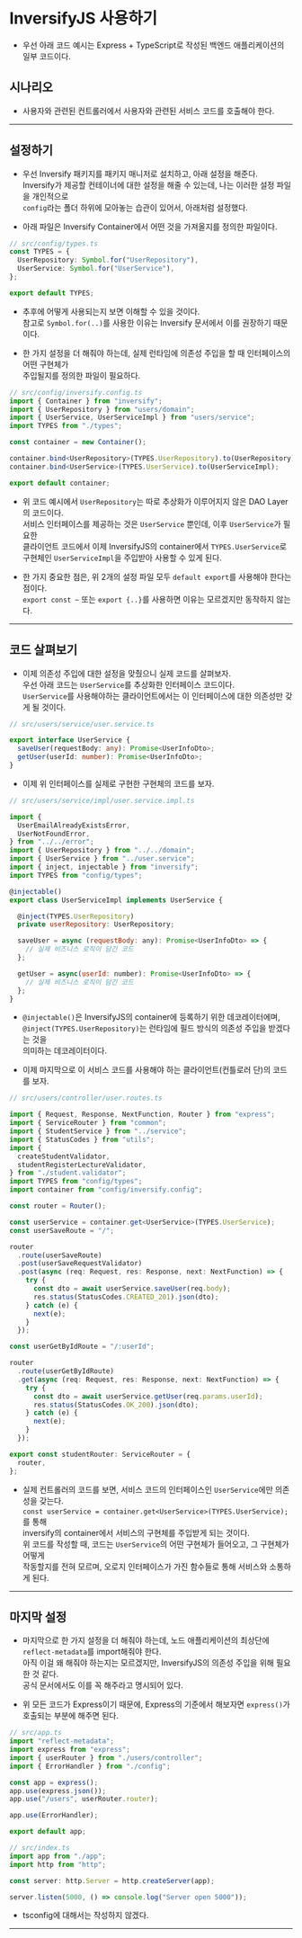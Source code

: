 # InversifyJS 사용하기

- 우선 아래 코드 예시는 Express + TypeScript로 작성된 백엔드 애플리케이션의 일부 코드이다.

## 시나리오

- 사용자와 관련된 컨트롤러에서 사용자와 관련된 서비스 코드를 호출해야 한다.

---

## 설정하기

- 우선 Inversify 패키지를 패키지 매니저로 설치하고, 아래 설정을 해준다.  
  Inversify가 제공할 컨테이너에 대한 설정을 해줄 수 있는데, 나는 이러한 설정 파일을 개인적으로  
  `config`라는 폴더 하위에 모아놓는 습관이 있어서, 아래처럼 설정했다.

- 아래 파일은 Inversify Container에서 어떤 것을 가져올지를 정의한 파일이다.

```ts
// src/config/types.ts
const TYPES = {
  UserRepository: Symbol.for("UserRepository"),
  UserService: Symbol.for("UserService"),
};

export default TYPES;
```

- 추후에 어떻게 사용되는지 보면 이해할 수 있을 것이다.  
  참고로 `Symbol.for(..)`를 사용한 이유는 Inversify 문서에서 이를 권장하기 때문이다.

- 한 가지 설정을 더 해줘야 하는데, 실제 런타임에 의존성 주입을 할 때 인터페이스의 어떤 구현체가  
  주입될지를 정의한 파일이 필요하다.

```ts
// src/config/inversify.config.ts
import { Container } from "inversify";
import { UserRepository } from "users/domain";
import { UserService, UserServiceImpl } from "users/service";
import TYPES from "./types";

const container = new Container();

container.bind<UserRepository>(TYPES.UserRepository).to(UserRepository);
container.bind<UserService>(TYPES.UserService).to(UserServiceImpl);

export default container;
```

- 위 코드 예시에서 `UserRepository`는 따로 추상화가 이루어지지 않은 DAO Layer의 코드이다.  
  서비스 인터페이스를 제공하는 것은 `UserService` 뿐인데, 이후 `UserService`가 필요한  
  클라이언트 코드에서 이제 InversifyJS의 container에서 `TYPES.UserService`로  
  구현체인 `UserServiceImpl`을 주입받아 사용할 수 있게 된다.

- 한 가지 중요한 점은, 위 2개의 설정 파일 모두 `default export`를 사용해야 한다는 점이다.  
  `export const ~` 또는 `export {..}`를 사용하면 이유는 모르겠지만 동작하지 않는다.

---

## 코드 살펴보기

- 이제 의존성 주입에 대한 설정을 맞췄으니 실제 코드를 살펴보자.  
  우선 아래 코드는 `UserService`를 추상화한 인터페이스 코드이다.  
  `UserService`를 사용해야하는 클라이언트에서는 이 인터페이스에 대한 의존성만 갖게 될 것이다.

```ts
// src/users/service/user.service.ts

export interface UserService {
  saveUser(requestBody: any): Promise<UserInfoDto>;
  getUser(userId: number): Promise<UserInfoDto>;
}
```

- 이제 위 인터페이스를 실제로 구현한 구현체의 코드를 보자.

```js
// src/users/service/impl/user.service.impl.ts

import {
  UserEmailAlreadyExistsError,
  UserNotFoundError,
} from "../../error";
import { UserRepository } from "../../domain";
import { UserService } from "../user.service";
import { inject, injectable } from "inversify";
import TYPES from "config/types";

@injectable()
export class UserServiceImpl implements UserService {

  @inject(TYPES.UserRepository)
  private userRepository: UserRepository;

  saveUser = async (requestBody: any): Promise<UserInfoDto> => {
    // 실제 비즈니스 로직이 담긴 코드
  };

  getUser = async(userId: number): Promise<UserInfoDto> => {
    // 실제 비즈니스 로직이 담긴 코드
  };
}
```

- `@injectable()`은 InversifyJS의 container에 등록하기 위한 데코레이터에며,  
  `@inject(TYPES.UserRepository)`는 런타임에 필드 방식의 의존성 주입을 받겠다는 것을  
  의미하는 데코레이터이다.

- 이제 마지막으로 이 서비스 코드를 사용해야 하는 클라이언트(컨틀로러 단)의 코드를 보자.

```ts
// src/users/controller/user.routes.ts

import { Request, Response, NextFunction, Router } from "express";
import { ServiceRouter } from "common";
import { StudentService } from "../service";
import { StatusCodes } from "utils";
import {
  createStudentValidator,
  studentRegisterLectureValidator,
} from "./student.validator";
import TYPES from "config/types";
import container from "config/inversify.config";

const router = Router();

const userService = container.get<UserService>(TYPES.UserService);
const userSaveRoute = "/";

router
  .route(userSaveRoute)
  .post(userSaveRequestValidator)
  .post(async (req: Request, res: Response, next: NextFunction) => {
    try {
      const dto = await userService.saveUser(req.body);
      res.status(StatusCodes.CREATED_201).json(dto);
    } catch (e) {
      next(e);
    }
  });

const userGetByIdRoute = "/:userId";

router
  .route(userGetByIdRoute)
  .get(async (req: Request, res: Response, next: NextFunction) => {
    try {
      const dto = await userService.getUser(req.params.userId);
      res.status(StatusCodes.OK_200).json(dto);
    } catch (e) {
      next(e);
    }
  });

export const studentRouter: ServiceRouter = {
  router,
};
```

- 실제 컨트롤러의 코드를 보면, 서비스 코드의 인터페이스인 `UserService`에만 의존성을 갖는다.  
  `const userService = container.get<UserService>(TYPES.UserService);`를 통해  
  inversify의 container에서 서비스의 구현체를 주입받게 되는 것이다.  
  위 코드를 작성할 때, 코드는 `UserService`의 어떤 구현체가 들어오고, 그 구현체가 어떻게  
  작동할지를 전혀 모르며, 오로지 인터페이스가 가진 함수들로 통해 서비스와 소통하게 된다.

---

## 마지막 설정

- 마지막으로 한 가지 설정을 더 해줘야 하는데, 노드 애플리케이션의 최상단에 `reflect-metadata`를 import해줘야 한다.  
  아직 이걸 왜 해줘야 하는지는 모르겠지만, InversifyJS의 의존성 주입을 위해 필요한 것 같다.  
  공식 문서에서도 이를 꼭 해주라고 명시되어 있다.

- 위 모든 코드가 Express이기 때문에, Express의 기준에서 해보자면 `express()`가 호출되는 부분에 해주면 된다.

```ts
// src/app.ts
import "reflect-metadata";
import express from "express";
import { userRouter } from "./users/controller";
import { ErrorHandler } from "./config";

const app = express();
app.use(express.json());
app.use("/users", userRouter.router);

app.use(ErrorHandler);

export default app;

// src/index.ts
import app from "./app";
import http from "http";

const server: http.Server = http.createServer(app);

server.listen(5000, () => console.log("Server open 5000"));
```

- tsconfig에 대해서는 작성하지 않겠다.

---
